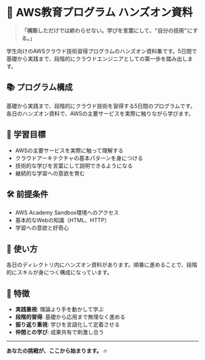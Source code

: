 # 🚀 AWS教育プログラム ハンズオン資料

> **「構築しただけでは終わらせない。学びを言葉にして、"自分の技術"にする。」**

学生向けのAWSクラウド技術習得プログラムのハンズオン資料集です。5日間で基礎から実践まで、段階的にクラウドエンジニアとしての第一歩を踏み出します。

## 📚 プログラム構成

基礎から実践まで、段階的にクラウド技術を習得する5日間のプログラムです。各日のハンズオン資料で、AWSの主要サービスを実際に触りながら学びます。

## 🎯 学習目標

- AWSの主要サービスを実際に触って理解する
- クラウドアーキテクチャの基本パターンを身につける
- 技術的な学びを言葉にして説明できるようになる
- 継続的な学習への意欲を育む

## 🛠️ 前提条件

- AWS Academy Sandbox環境へのアクセス
- 基本的なWebの知識（HTML、HTTP）
- 学習への意欲と好奇心

## 📖 使い方

各日のディレクトリ内にハンズオン資料があります。順番に進めることで、段階的にスキルが身につく構成になっています。

## 🌟 特徴

- **実践重視**: 理論より手を動かして学ぶ
- **段階的習得**: 基礎から応用まで無理なく進める
- **振り返り重視**: 学びを言語化して定着させる
- **仲間との学び**: 成果共有で刺激し合う

---

**あなたの挑戦が、ここから始まります。** 🔥